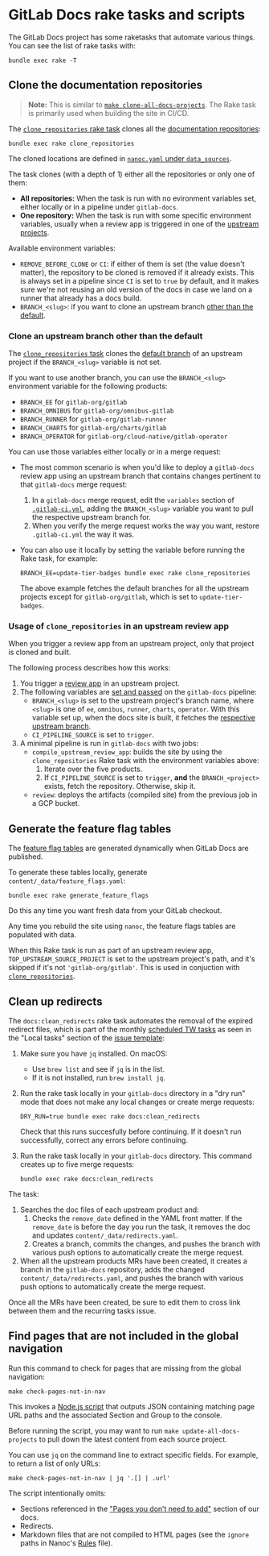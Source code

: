 # GitLab Docs rake tasks and scripts

The GitLab Docs project has some raketasks that automate various things. You
can see the list of rake tasks with:

```shell
bundle exec rake -T
```

## Clone the documentation repositories

> **Note:** This is similar to
> [`make clone-all-docs-projects`](setup.md#clone-all-documentation-repositories).
> The Rake task is primarily used when building the site in CI/CD.

The [`clone_repositories` rake task](../lib/tasks/build_site.rake) clones all the
[documentation repositories](architecture.md):

```shell
bundle exec rake clone_repositories
```

The cloned locations are defined in [`nanoc.yaml` under `data_sources`](../nanoc.yaml).

The task clones (with a depth of 1) either all the repositories or only one of them:

- **All repositories:** When the task is run with no evironment variables set,
  either locally or in a pipeline under `gitlab-docs`.
- **One repository:** When the task is run with some specific environment
  variables, usually when a review app is triggered in one of the
  [upstream projects](#usage-of-clone_repositories-in-an-upstream-review-app).

Available environment variables:

- `REMOVE_BEFORE_CLONE` or `CI`: if either of them is set (the value doesn't matter),
  the repository to be cloned is removed if it already exists. This is always
  set in a pipeline since `CI` is set to `true` by default, and it makes sure we're
  not reusing an old version of the docs in case we land on a runner that already
  has a docs build.
- `BRANCH_<slug>`: if you want to clone an upstream branch
  [other than the default](#clone-an-upstream-branch-other-than-the-default).

### Clone an upstream branch other than the default

The
[`clone_repositories` task](https://gitlab.com/gitlab-org/gitlab-docs/-/blob/fd64306b4ba4efd4081ac96e7cf69756fef2ce2f/lib/tasks/build_site.rake#L10)
clones the
[default branch](https://gitlab.com/gitlab-org/gitlab-docs/-/blob/fd64306b4ba4efd4081ac96e7cf69756fef2ce2f/lib/tasks/task_helpers.rb#L41)
of an upstream project if the `BRANCH_<slug>` variable is not set.

If you want to use another branch, you can use the `BRANCH_<slug>` environment
variable for the following products:

- `BRANCH_EE` for `gitlab-org/gitlab`
- `BRANCH_OMNIBUS` for `gitlab-org/omnibus-gitlab`
- `BRANCH_RUNNER` for `gitlab-org/gitlab-runner`
- `BRANCH_CHARTS` for `gitlab-org/charts/gitlab`
- `BRANCH_OPERATOR` for `gitlab-org/cloud-native/gitlab-operator`

You can use those variables either locally or in a merge request:

- The most common scenario is when you'd like to deploy a `gitlab-docs`
  review app using an upstream branch that contains changes pertinent to that
  `gitlab-docs` merge request:

  1. In a `gitlab-docs` merge request, edit the `variables` section of
     [`.gitlab-ci.yml`](../.gitlab-ci.yml), adding the `BRANCH_<slug>` variable
     you want to pull the respective upstream branch for.
  1. When you verify the merge request works the way you want, restore
     `.gitlab-ci.yml` the way it was.

- You can also use it locally by setting the variable before running the Rake task,
  for example:

  ```shell
  BRANCH_EE=update-tier-badges bundle exec rake clone_repositories
  ```

  The above example fetches the default branches for all the upstream projects
  except for `gitlab-org/gitlab`, which is set to `update-tier-badges`.

### Usage of `clone_repositories` in an upstream review app

When you trigger a review app from an upstream project, only that project
is cloned and built.

The following process describes how this works:

1. You trigger a [review app](https://docs.gitlab.com/ee/development/documentation/review_apps.html)
   in an upstream project.
1. The following variables are [set and passed](https://gitlab.com/gitlab-org/gitlab/-/blob/53233de16cafa6544ebe7bfbe41fd65e95645c8e/scripts/trigger-build.rb#L239-337)
   on the `gitlab-docs` pipeline:
   - `BRANCH_<slug>` is set to the upstream project's branch name, where
     `<slug>` is one of `ee`, `omnibus`, `runner`, `charts`, `operator`. With this
     variable set up, when the docs site is built, it fetches the
     [respective upstream branch](#clone-an-upstream-branch-other-than-the-default).
   - `CI_PIPELINE_SOURCE` is set to `trigger`.
1. A minimal pipeline is run in `gitlab-docs` with two jobs:
   - `compile_upstream_review_app`: builds the site by using the `clone_repositories`
     Rake task with the environment variables above:
     1. Iterate over the five products.
     1. If `CI_PIPELINE_SOURCE` is set to `trigger`, **and** the `BRANCH_<project>` exists,
        fetch the repository. Otherwise, skip it.
   - `review`: deploys the artifacts (compiled site) from the previous job in a GCP bucket.

## Generate the feature flag tables

The [feature flag tables](https://docs.gitlab.com/ee/user/feature_flags.html) are generated
dynamically when GitLab Docs are published.

To generate these tables locally, generate `content/_data/feature_flags.yaml`:

```shell
bundle exec rake generate_feature_flags
```

Do this any time you want fresh data from your GitLab checkout.

Any time you rebuild the site using `nanoc`, the feature flags tables are populated with data.

When this Rake task is run as part of an upstream review app,
`TOP_UPSTREAM_SOURCE_PROJECT` is set to the upstream project's path, and it's skipped if
it's not `'gitlab-org/gitlab'`. This is used in conjuction with
[`clone_repositories`](#usage-of-clone_repositories-in-an-upstream-review-app).

## Clean up redirects

The `docs:clean_redirects` rake task automates the removal of the expired redirect files,
which is part of the monthly [scheduled TW tasks](https://about.gitlab.com/handbook/product/ux/technical-writing/#regularly-scheduled-tasks)
as seen in the "Local tasks" section of the [issue template](https://gitlab.com/gitlab-org/technical-writing/-/blob/main/.gitlab/issue_templates/tw-monthly-tasks.md):

1. Make sure you have `jq` installed. On macOS:
   - Use `brew list` and see if `jq` is in the list.
   - If it is not installed, run `brew install jq`.

1. Run the rake task locally in your `gitlab-docs` directory in a "dry run" mode that does not make any local changes or
   create merge requests:

   ```shell
   DRY_RUN=true bundle exec rake docs:clean_redirects
   ```

   Check that this runs succesfully before continuing. If it doesn't run successfully, correct any errors before
   continuing.

1. Run the rake task locally in your `gitlab-docs` directory. This command creates up to five
   merge requests:

   ```shell
   bundle exec rake docs:clean_redirects
   ```

The task:

1. Searches the doc files of each upstream product and:
   1. Checks the `remove_date` defined in the YAML front matter. If the
      `remove_date` is before the day you run the task, it removes the doc
      and updates `content/_data/redirects.yaml`.
   1. Creates a branch, commits the changes, and pushes the branch with
      various push options to automatically create the merge request.
1. When all the upstream products MRs have been created, it creates a branch
   in the `gitlab-docs` repository, adds the changed `content/_data/redirects.yaml`,
   and pushes the branch with various push options to automatically create the
   merge request.

Once all the MRs have been created, be sure to edit them to cross link between
them and the recurring tasks issue.

## Find pages that are not included in the global navigation

Run this command to check for pages that are missing from the global navigation:

```shell
make check-pages-not-in-nav
```

This invokes a [Node.js script](../scripts/pages_not_in_nav.js) that outputs JSON containing matching page URL paths and the associated Section and Group to the console.

Before running the script, you may want to run `make update-all-docs-projects` to pull down the latest content from each source project.

You can use `jq` on the command line to extract specific fields. For example, to return a list of only URLs:

```shell
make check-pages-not-in-nav | jq '.[] | .url'
```

The script intentionally omits:

- Sections referenced in the ["Pages you don’t need to add"](https://docs.gitlab.com/ee/development/documentation/site_architecture/global_nav.html#pages-you-dont-need-to-add) section of our docs.
- Redirects.
- Markdown files that are not compiled to HTML pages (see the `ignore` paths in Nanoc's [Rules](../Rules) file).
